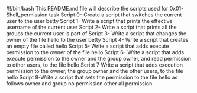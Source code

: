 #!/bin/bash
This README.md file will describe the scripts used for 0x01-Shell_permission task
Script 0- Create a script that switches the current user to the user betty
Script 1- Write a script that prints the effective username of the current user
Script 2- Write a script that prints all the groups the current user is part of
Script 3- Write a script that changes the owner of the file hello to the user betty
Script 4- Write a script that creates an empty file called hello
Script 5- Write a script that adds execute permission to the owner of the file hello
Script 6- Write a script that adds execute permission to the owner and the group owner, and read permission to other users, to the file hello
Script 7 Write a script that adds execution permission to the owner, the group owner and the other users, to the file hello
Script 8-Write a script that sets the permission to the file hello as follows owner and group no permission other all permission
